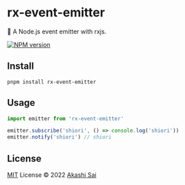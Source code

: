 # rx-event-emitter

📢 A Node.js event emitter with rxjs.

[![NPM version](https://img.shields.io/npm/v/rx-event-emitter?color=a1b858&label=)](https://www.npmjs.com/package/rx-event-emitter)

## Install

```shell
pnpm install rx-event-emitter
```

## Usage

```ts
import emitter from 'rx-event-emitter'

emitter.subscribe('shiori', () => console.log('shiori'))
emitter.notify('shiori') // shiori
```

## License

[MIT](./LICENSE) License © 2022 [Akashi Sai](https://github.com/akashigakki)
